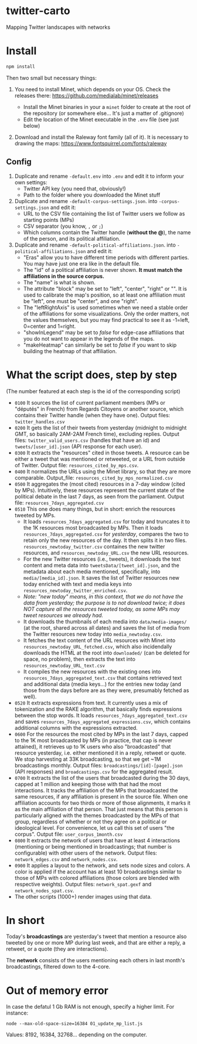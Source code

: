 # twitter-carto
Mapping Twitter landscapes with networks

# Install

```js
npm install
```

Then two small but necessary things:

1. You need to install Minet, which depends on your OS. Check the releases there: https://github.com/medialab/minet/releases
	* Install the Minet binaries in your a ```minet``` folder to create at the root of the repository (or somewhere else... It's just a matter of .gitignore)
	* Edit the location of the Minet executable in the ```.env``` file (see just below)

2. Download and install the Raleway font family (all of it). It is necessary to drawing the maps: https://www.fontsquirrel.com/fonts/raleway

## Config

1. Duplicate and rename ```-default.env``` into ```.env``` and edit it to inform your own settings:
	* Twitter API key (you need that, obviously!)
	* Path to the folder where you downloaded the Minet stuff
2. Duplicate and rename ```-default-corpus-settings.json```.  into ```-corpus-settings.json``` and edit it:
	* URL to the CSV file containing the list of Twitter users we follow as starting points (MPs)
	* CSV separator (you know, ```,``` or ```;```)
	* Which columns contain the Twitter handle (**without the @**), the name of the person, and its political affiliation.
3. Duplicate and rename ```-default-political-affiliations.json```.  into ```-political-affiliations.json``` and edit it:
	* "Eras" allow you to have different time periods with different parties. You may have just one era like in the default file.
	* The "id" of a political affiliation is never shown. **It must match the affiliations in the source corpus.**
	* The "name" is what is shown.
	* The attribute "block" may be set to "left", "center", "right" or "". It is used to calibrate the map's position, so at least one affiliation must be "left", one must be "center", and one "right".
	* The "leftRightAxis" is used sometimes when we need a stable order of the affiliations for some visualizations. Only the order matters, not the values themselves, but you may find practical to see it as -1=left, 0=center and 1=right.
	* "showInLegend" may be set to *false* for edge-case affiliations that you do not want to appear in the legends of the maps.
	* "makeHeatmap" can similarly be set to *false* if you want to skip building the heatmap of that affiliation.

# What the script does, step by step

(The number featured at each step is the id of the corresponding script)

* ```0100``` It sources the list of current parliament members (MPs or "députés" in French) from Regards Citoyens or another source, which contains their Twitter handle (when they have one). Output files: ```twitter_handles.csv```
* ```0200``` It gets the list of their tweets from yesterday (midnight to midnight GMT, so basically 2AM-2AM French time), excluding replies. Output files: ```twitter_valid_users.csv``` (handles that have an id) and ```tweets/[user_id].json``` (API response for each user).
* ```0300``` It extracts the "resources" cited in those tweets. A resource can be either a tweet that was mentioned or retweeted, or a URL from outside of Twitter. Output file: ```resources_cited_by_mps.csv```.
* ```0400``` It normalizes the URLs using the Minet library, so that they are more comparable. Output_file: ```resources_cited_by_mps_normalized.csv```
* ```0500``` It aggregates the (most cited) resources in a 7-day window (cited by MPs). Intuitively, these resources represent the current state of the political debate in the last 7 days, as seen from the parliament. Output file: ```resources_7days_aggregated.csv```
* ```0510``` This one does many things, but in short: enrich the resources tweeted by MPs.
	* It loads ```resources_7days_aggregated.csv``` for today and truncates it to the 1K resources most broadcasted by MPs. Then it loads ```resources_7days_aggregated.csv``` for *yesterday*, compares the two to retain only the new resources of the day. It then splits it in two files. ```resources_newtoday_twitter.csv``` containes the new twitter resources, and ```resources_newtoday_URL.csv``` the new URL resources.
	* For the new Twitter resources (i.e., tweets), it downloads the text content and meta data into ```tweetsData/[tweet_id].json```, and the metadata about each media mentioned, specifically, into ```media/[media_id].json```. It saves the list of Twitter resources new today enriched with text and media keys into ```resources_newtoday_twitter_enriched.csv```. 
	* *Note: "new today" means, in this context, that we do not have the data from yesterday; the purpose is to not download twice; it does NOT capture all the resources tweeted today, as some MPs may tweet resources we already had.*
	* It downloads the thumbnails of each media into ```data/media-images/``` (at the root, shared across all dates) and saves the list of media from the Twitter resources new today into ```media_newtoday.csv```.
	* It fetches the text content of the URL resources with Minet into ```resources_newtoday_URL_fetched.csv```, which also incidendally downloads the HTML at the root into ```downloaded/``` (can be deleted for space, no problem), then extracts the text into ```resources_newtoday_URL_text.csv```
	* It compiles the new resources with the existing ones into ```resources_7days_aggregated_text.csv``` that contains retrieved text and additional data (media keys...) for the entries new today (and those from the days before are as they were, presumably fetched as well).
* ```0520``` It extracts expressions from text. It currently uses a mix of tokenization and the RAKE algorithm, that basically finds expressions between the stop words. It loads ```resources_7days_aggregated_text.csv``` and saves ```resources_7days_aggregated_expressions.csv```, which contains additional columns with the expressions extracted.
* ```0600``` For the resources the most cited by MPs in the last 7 days, capped to the 1K most broadcasted by MPs (in practice, that cap is never attained), it retrieves up to 1K users who also "broadcasted" that resource yesterday, i.e. either mentioned it in a reply, retweet or quote. We stop harvesting at 33K broadcasting, so that we get ~1M broadcastings monthly. Output files: ```broadcastings/[id]-[page].json``` (API responses) and ```broadcastings.csv``` for the aggregated result. 
* ```0700``` It extracts the list of the users that broadcasted during the 30 days, capped at 1 million and keeping those with that had the most interactions. It tracks the affiliation of the MPs that broadcasted the same resources, if any affiliation is present in the source file. When one affiliation accounts for two thirds or more of those alignments, it marks it as the main affiliation of that person. That just means that this person is particularly aligned with the themes broadcasted by the MPs of that group, regardless of whether or not they agree on a political or ideological level. For convenience, let us call this set of users "the corpus". Output file: ```user_corpus_1month.csv```
* ```0800``` It extracts the network of users that have at least 4 interactions (mentioning or being mentioned in broadcastings; that number is configurable) with other users of the network. Output files: ```network_edges.csv``` and ```network_nodes.csv```.
* ```0900``` It applies a layout to the network, and sets node sizes and colors. A color is applied if the account has at least 10 broadcastings similar to those of MPs with colored affiliations (those colors are blended with respective weights). Output files: ```network_spat.gexf``` and ```network_nodes_spat.csv```.
* The other scripts (1000+) render images using that data.

# In short

Today's **broadcastings** are yesterday's tweet that mention a resource also tweeted by one or more MP during last week, and that are either a reply, a retweet, or a quote (they are interactions).

The **network** consists of the users mentioning each others in last month's broadcastings, filtered down to the 4-core.

# Out of memory error
In case the defatul 1 Gb RAM is not enough, specify a higher limit. For instance:
```
node --max-old-space-size=16384 01_update_mp_list.js
```
Values: 8192, 16384, 32768... depending on the computer.